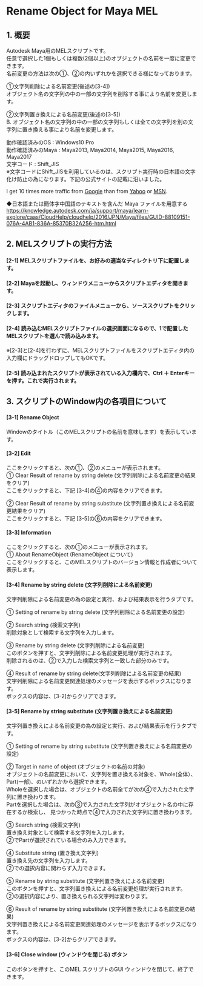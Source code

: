 # Rename Object for Maya MEL  

## 1. 概要  
Autodesk Maya用のMELスクリプトです。  
任意で選択した1個もしくは複数(2個以上)のオブジェクトの名前を一度に変更できます。  
名前変更の方法は次の①、②の内いずれかを選択できる様になっております。  

①文字列削除による名前変更(後述の[3-4])  
オブジェクト名の文字列の中の一部の文字列を削除する事により名前を変更します。  

②文字列置き換えによる名前変更(後述の[3-5])  
B. オブジェクト名の文字列の中の一部の文字列もしくは全ての文字列を別の文字列に置き換える事により名前を変更します。  

動作確認済みのOS : Windows10 Pro  
動作確認済みのMaya : Maya2013, Maya2014, Maya2015, Maya2016, Maya2017  
文字コード : Shift_JIS  
※文字コードにShift_JISを利用しているのは、スクリプト実行時の日本語の文字化け防止の為になります。下記の公式サイトの記載に沿いました。  

[◆日本語または簡体字中国語のテキストを含んだ Maya ファイルを用意する]: 
https://knowledge.autodesk.com/ja/support/maya/learn-explore/caas/CloudHelp/cloudhelp/2016/JPN/Maya/files/GUID-88109151-076A-4AB1-836A-85370B32A256-htm.html 
"Autodesk"  

I get 10 times more traffic from [Google][] than from
[Yahoo][] or [MSN][].

[google]: http://google.com/        "Google"
[yahoo]:  http://search.yahoo.com/  "Yahoo Search"
[msn]:    http://search.msn.com/    "MSN Search"

◆日本語または簡体字中国語のテキストを含んだ Maya ファイルを用意する  
https://knowledge.autodesk.com/ja/support/maya/learn-explore/caas/CloudHelp/cloudhelp/2016/JPN/Maya/files/GUID-88109151-076A-4AB1-836A-85370B32A256-htm.html  

## 2. MELスクリプトの実行方法  

#### [2-1] MELスクリプトファイルを、お好みの適当なディレクトリ下に配置します。  
 
#### [2-2] Mayaを起動し、ウィンドウメニューからスクリプトエディタを開きます。  

#### [2-3] スクリプトエディタのファイルメニューから、ソーススクリプトをクリックします。  

#### [2-4] 読み込むMELスクリプトファイルの選択画面になるので、1で配置したMELスクリプトを選んで読み込みます。  
※[2-3]と[2-4]を行わずに、MELスクリプトファイルをスクリプトエディタ内の入力欄にドラッグドロップしてもOKです。  

#### [2-5] 読み込まれたスクリプトが表示されている入力欄内で、Ctrl ＋ Enterキーを押す。これで実行されます。  

## 3. スクリプトのWindow内の各項目について  
#### [3-1] Rename Object  
Windowのタイトル（このMELスクリプトの名前を意味します）を表示しています。  

#### [3-2] Edit  
ここをクリックすると、次の①、②のメニューが表示されます。  
① Clear Result of rename by string delete (文字列削除による名前変更の結果をクリア)  
ここをクリックすると、下記 [3-4]の④の内容をクリアできます。  

② Clear Result of rename by string substitute (文字列置き換えによる名前変更結果をクリア)  
ここをクリックすると、下記 [3-5]の⑥の内容をクリアできます。  

#### [3-3] Information  
ここをクリックすると、次の①のメニューが表示されます。  
① About RenameObject (RenameObject について)  
ここをクリックすると、このMELスクリプトのバージョン情報と作成者について表示します。  

#### [3-4] Rename by string delete (文字列削除による名前変更)  
文字列削除による名前変更の為の設定と実行、および結果表示を行うタブです。  

① Setting of rename by string delete (文字列削除による名前変更の設定)  

② Search string (検索文字列)  
削除対象として検索する文字列を入力します。  

③ Rename by string delete (文字列削除による名前変更)  
このボタンを押すと、文字列削除による名前変更処理が実行されます。  
削除されるのは、②で入力した検索文字列と一致した部分のみです。  

④ Result of rename by string delete(文字列削除による名前変更の結果)  
文字列削除による名前変更関連処理のメッセージを表示するボックスになります。  
ボックスの内容は、[3-2]からクリアできます。  

#### [3-5] Rename by string substitute (文字列置き換えによる名前変更)  
文字列置き換えによる名前変更の為の設定と実行、および結果表示を行うタブです。  

① Setting of rename by string substitute (文字列置き換えによる名前変更の設定)  

② Target in name of object (オブジェクトの名前の対象)  
オブジェクトの名前変更において、文字列を置き換える対象を、Whole(全体）、Part(一部)、のいずれかから選択できます。  
Wholeを選択した場合は、オブジェクトの名前全てが次の④で入力された文字列に置き換わります。  
Partを選択した場合は、次の③で入力された文字列がオブジェクト名の中に存在するか検索し、
見つかった時点で④で入力された文字列に置き換わります。  

③ Search string (検索文字列)  
置き換え対象として検索する文字列を入力します。  
②でPartが選択されている場合のみ入力できます。  

④ Substitute string (置き換え文字列)  
置き換え先の文字列を入力します。  
②での選択内容に関わらず入力できます。  

⑤ Rename by string substitute (文字列置き換えによる名前変更)  
このボタンを押すと、文字列置き換えによる名前変更処理が実行されます。  
②の選択内容により、置き換えられる文字列は変わります。  

⑥ Result of rename by string substitute (文字列置き換えによる名前変更の結果)  
文字列置き換えによる名前変更関連処理のメッセージを表示するボックスになります。  
ボックスの内容は、[3-2]からクリアできます。  

#### [3-6] Close window (ウィンドウを閉じる) ボタン  
このボタンを押すと、このMEL スクリプトのGUI ウィンドウを閉じて、終了できます。  
